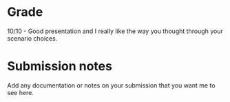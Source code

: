 # Grade
10/10 - Good presentation and I really like the way you thought through your scenario choices. 

# Submission notes
Add any documentation or notes on your submission that you want me to see here.
